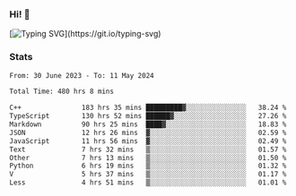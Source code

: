 ### Hi!  👋

[![Typing SVG](https://readme-typing-svg.herokuapp.com?font=Fira+Code&pause=1000&width=435&lines=Hello!+I'm+Texiwustion.)](https://git.io/typing-svg)

### Stats

<!--START_SECTION:waka-->

```txt
From: 30 June 2023 - To: 11 May 2024

Total Time: 480 hrs 8 mins

C++               183 hrs 35 mins █████████▓░░░░░░░░░░░░░░░   38.24 %
TypeScript        130 hrs 52 mins ██████▓░░░░░░░░░░░░░░░░░░   27.26 %
Markdown          90 hrs 25 mins  ████▓░░░░░░░░░░░░░░░░░░░░   18.83 %
JSON              12 hrs 26 mins  ▓░░░░░░░░░░░░░░░░░░░░░░░░   02.59 %
JavaScript        11 hrs 56 mins  ▓░░░░░░░░░░░░░░░░░░░░░░░░   02.49 %
Text              7 hrs 32 mins   ▒░░░░░░░░░░░░░░░░░░░░░░░░   01.57 %
Other             7 hrs 13 mins   ▒░░░░░░░░░░░░░░░░░░░░░░░░   01.50 %
Python            6 hrs 19 mins   ▒░░░░░░░░░░░░░░░░░░░░░░░░   01.32 %
V                 5 hrs 37 mins   ▒░░░░░░░░░░░░░░░░░░░░░░░░   01.17 %
Less              4 hrs 51 mins   ▒░░░░░░░░░░░░░░░░░░░░░░░░   01.01 %
```

<!--END_SECTION:waka-->
